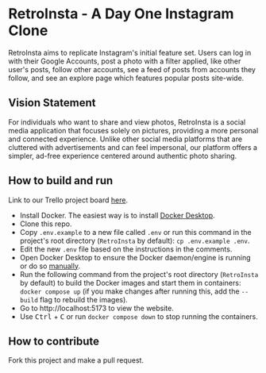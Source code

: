# RetroInsta - A Day One Instagram Clone
RetroInsta aims to replicate Instagram's initial feature set. Users can log in with their Google Accounts, post a photo with a filter applied, like other user's posts, follow other accounts, see a feed of posts from accounts they follow, and see an explore page which features popular posts site-wide.

## Vision Statement
For individuals who want to share and view photos, RetroInsta is a social media application that focuses solely on pictures, providing a more personal and connected experience. Unlike other social media platforms that are cluttered with advertisements and can feel impersonal, our platform offers a simpler, ad-free experience centered around authentic photo sharing.

## How to build and run
Link to our Trello project board [here](https://trello.com/b/E8lh6y8I/retroinsta).
- Install Docker. The easiest way is to install [Docker Desktop](https://docs.docker.com/desktop/).
- Clone this repo.
- Copy `.env.example` to a new file called `.env` or run this command in the project's root directory (`RetroInsta` by default): `cp .env.example .env`.
- Edit the new `.env` file based on the instructions in the comments.
- Open Docker Desktop to ensure the Docker daemon/engine is running or do so [manually](https://docs.docker.com/engine/daemon/start/).
- Run the following command from the project's root directory (`RetroInsta` by default) to build the Docker images and start them in containers: `docker compose up` (if you make changes after running this, add the `--build` flag to rebuild the images).
- Go to http://localhost:5173 to view the website.
- Use <kbd>Ctrl</kbd> + <kbd>C</kbd> or run `docker compose down` to stop running the containers.

## How to contribute
Fork this project and make a pull request.
